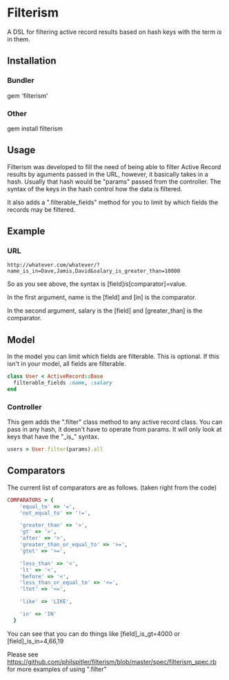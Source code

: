 # Filterism

A DSL for filtering active record results based on hash keys with the
term _is_ in them.

## Installation

### Bundler
gem 'filterism'

### Other
gem install filterism

## Usage
Filterism was developed to fill the need of being able to filter Active Record results by aguments passed in the URL, however, it basically takes in a hash.  Usually that hash would be "params" passed from the controller.  The syntax of the keys in the hash control how the data is filtered.

It also adds a ".filterable_fields" method for you to limit by which fields
the records may be filtered.

## Example
### URL
    http://whatever.com/whatever/?name_is_in=Dave,Jamis,David&salary_is_greater_than=10000

So as you see above, the syntax is [field]_is_[comparator]=value.

In the first argument, name is the [field] and [in] is the comparator.

In the second argument, salary is the [field] and [greater_than] is the comparator.

## Model
In the model you can limit which fields are filterable.  This is optional.  If this isn't in your model, all fields are filterable.

``` ruby
class User < ActiveRecord::Base
  filterable_fields :name, :salary
end
```

### Controller
This gem adds the ".filter" class method to any active record class.  You can pass in any hash, it doesn't have to operate from params.  It will only look at keys that have the "\_is\_" syntax.

``` ruby
users = User.filter(params).all
```

## Comparators
The current list of comparators are as follows. (taken right from the code)

``` ruby
COMPARATORS = {
    'equal_to' => '=',
    'not_equal_to' => '!=',

    'greater_than' => '>',
    'gt' => '>',
    'after' => '>',
    'greater_than_or_equal_to' => '>=',
    'gtet' => '>=',

    'less_than' => '<',
    'lt' => '<',
    'before' => '<',
    'less_than_or_equal_to' => '<=',
    'ltet' => '<=',

    'like' => 'LIKE',

    'in' => 'IN'
  }
```

You can see that you can do things like [field]_is_gt=4000 or [field]_is_in=4,66,19

Please see https://github.com/philspitler/filterism/blob/master/spec/filterism_spec.rb for more examples of using ".filter"